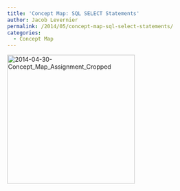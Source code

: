 ```yaml
---
title: 'Concept Map: SQL SELECT Statements'
author: Jacob Levernier
permalink: /2014/05/concept-map-sql-select-statements/
categories:
  - Concept Map
---
```

[<img class="size-medium wp-image-6919 aligncenter" alt="2014-04-30-Concept_Map_Assignment_Cropped" src="http://teaching.software-carpentry.org/wp-content/uploads/2014/05/2014-04-30-Concept_Map_Assignment_Cropped-297x300.png" width="297" height="300" />][1]

 [1]: http://teaching.software-carpentry.org/wp-content/uploads/2014/05/2014-04-30-Concept_Map_Assignment_Cropped.png

